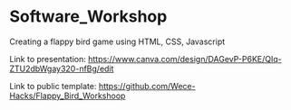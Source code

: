 # Software_Workshop
Creating a flappy bird game using HTML, CSS, Javascript

Link to presentation: https://www.canva.com/design/DAGevP-P6KE/QIq-ZTU2dbWgay320-nfBg/edit

Link to public template: https://github.com/Wece-Hacks/Flappy_Bird_Workshoop
